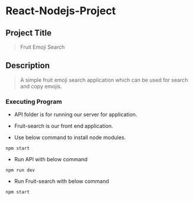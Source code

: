 # React-Nodejs-Project

## Project Title

> Fruit Emoji Search

## Description

> A simple fruit emoji search application which can be used for search and copy emojis.

### Executing Program

- API folder is for running our server for application.

- Fruit-search is our front end application.

- Use below command to install node modules.

```
npm start
```

- Run API with below command 

```
npm run dev
```

- Run Fruit-search with below command

```
npm start
```
